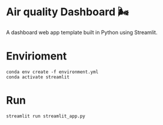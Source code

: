 # Air quality Dashboard 🌬

A dashboard web app template built in Python using Streamlit.

# Envirioment
```
conda env create -f environment.yml
conda activate streamlit
```
# Run
```
streamlit run streamlit_app.py
```

